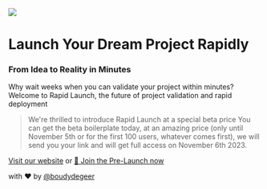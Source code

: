 
![](https://cdn.rapidlaunch.it/images/github.png)

# Launch Your Dream Project Rapidly
### From Idea to Reality in Minutes

Why wait weeks when you can validate your project within minutes? Welcome to Rapid Launch, the future of project validation and rapid deployment

> We're thrilled to introduce Rapid Launch at a special beta price 
> You can get the beta boilerplate today, at an amazing price (only until November 5th or for the first 100 users, whatever comes first), 
> we will send you your link and will get full access on 
> November 6th 2023.

[Visit our website](https://rapidlaunch.it)
or
[🚀 Join the Pre-Launch now](https://rapidlaunch.it/checkout?price_id=price_1O1pSIKiDEDPzMfO9U1uJElj&coupon_id=EARLYBIRD)


with ❤️ by [@boudydegeer](https://twitter.com/boudydegeer)
